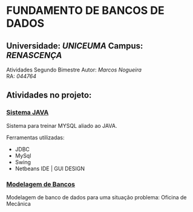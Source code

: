 # FUNDAMENTO DE BANCOS DE DADOS
## Universidade: *UNICEUMA*  Campus: *RENASCENÇA*
Atividades Segundo Bimestre 
Autor: *Marcos Nogueira*  
RA: *044764*

## Atividades no projeto:
### [Sistema JAVA](https://github.com/NmMarcoz/AtividadesFDB/tree/master/sistemaJava)
Sistema para treinar MYSQL aliado ao JAVA. 

Ferramentas utilizadas:
- JDBC
- MySql
- Swing
- Netbeans IDE | GUI DESIGN

### [Modelagem de Bancos]()
Modelagem de banco de dados para uma situação problema: Oficina de Mecânica


